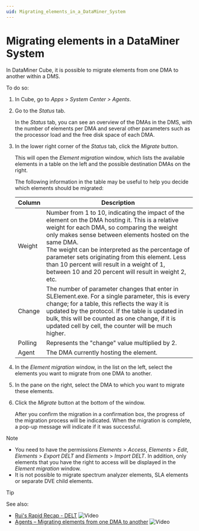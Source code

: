 ```yaml
---
uid: Migrating_elements_in_a_DataMiner_System
---
```


# Migrating elements in a DataMiner System

In DataMiner Cube, it is possible to migrate elements from one DMA to another within a DMS.

To do so:

1. In Cube, go to *Apps* > *System Center \> Agents*.

1. Go to the *Status* tab.

   In the *Status* tab, you can see an overview of the DMAs in the DMS, with the number of elements per DMA and several other parameters such as the processor load and the free disk space of each DMA.

1. In the lower right corner of the *Status* tab, click the *Migrate* button.

   This will open the *Element migration* window, which lists the available elements in a table on the left and the possible destination DMAs on the right.

   The following information in the table may be useful to help you decide which elements should be migrated:

   | Column | Description |
   |--------|-------------|
   | Weight | Number from 1 to 10, indicating the impact of the element on the DMA hosting it. This is a relative weight for each DMA, so comparing the weight only makes sense between elements hosted on the same DMA.<br>The weight can be interpreted as the percentage of parameter sets originating from this element. Less than 10 percent will result in a weight of 1, between 10 and 20 percent will result in weight 2, etc. |
   | Change | The number of parameter changes that enter in SLElement.exe. For a single parameter, this is every change; for a table, this reflects the way it is updated by the protocol. If the table is updated in bulk, this will be counted as one change, if it is updated cell by cell, the counter will be much higher. |
   | Polling | Represents the "change" value multiplied by 2. |
   | Agent | The DMA currently hosting the element. |

1. In the *Element migration* window, in the list on the left, select the elements you want to migrate from one DMA to another.

1. In the pane on the right, select the DMA to which you want to migrate these elements.

1. Click the *Migrate* button at the bottom of the window.

   After you confirm the migration in a confirmation box, the progress of the migration process will be indicated. When the migration is complete, a pop-up message will indicate if it was successful.

> [!NOTE]
>
> - You need to have the permissions *Elements* > *Access*, *Elements* > *Edit*, *Elements* > *Export DELT* and *Elements* > *Import DELT*. In addition, only elements that you have the right to access will be displayed in the *Element migration* window.
> - It is not possible to migrate spectrum analyzer elements, SLA elements or separate DVE child elements.

> [!TIP]
> See also:
>
> - [Rui's Rapid Recap - DELT](https://community.dataminer.services/video/ruis-rapid-recap-delt/) ![Video](~/user-guide/images/video_Duo.png)
> - [Agents – Migrating elements from one DMA to another](https://community.dataminer.services/video/agents-migrating-elements-from-one-dma-to-another/) ![Video](~/user-guide/images/video_Duo.png)
